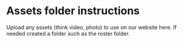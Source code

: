 # Assets folder instructions
Upload any assets (think video, photo) to use on our website here. If needed created a folder such as the roster folder.
